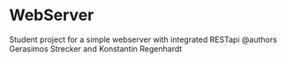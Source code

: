 # WebServer
Student project for a simple webserver with integrated RESTapi
@authors Gerasimos Strecker and Konstantin Regenhardt
